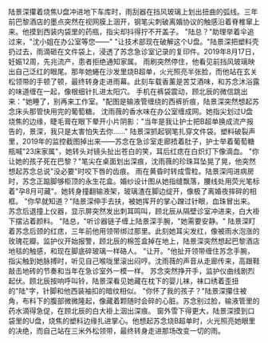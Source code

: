 陆景深攥着烧焦U盘冲进地下车库时，雨刮器在挡风玻璃上划出扭曲的弧线。三年前巴黎酒店的墨点突然在视网膜上洇开，钢笔尖刺破离婚协议的触感沿着脊椎窜上来。他摸到西装内袋里的药瓶，指尖却抖得拧不开盖子。
"陆总？"助理举着伞追过来，"沈小姐在办公室等您——"
"让技术部现在破解这个U盘。"陆景深把塑料壳扔过去，雨滴砸在文件袋上，浸透了苏念急诊室记录的复印件。2019年8月17日，妊娠12周，先兆流产，患者拒绝通知家属。
雨刷突然停住，他看见前挡风玻璃映出自己泛红的眼尾。那年她蜷在沙发里烧B超单，火光照亮半张脸，而他站在玄关松领带的手顿了顿，最终转身走进雨幕。此刻车载香薰是苦艾酒味，和苏念沐浴露的味道缠在一起，像根细针扎进太阳穴。
手机在裤袋震动，顾北辰的微信跳出来："她睡了，别再来工作室。"配图是输液管缠绕的西裤折痕，陆景深突然想起苏念床头那管快用完的葡萄糖。
沈雨薇的香水味在办公室缠成网。她指尖划过U盘烧焦的边缘，睫毛膏在眼下晕开小片阴影："当年是我让护士把B超单换成流产报告的，景深，我只是太害怕失去你……"
陆景深抓起钢笔扎穿文件袋。塑料破裂声里，2019年的监控截图掉出来——苏念在急诊室走廊捂着肚子，护士举着葡萄糖瓶喊"23床家属"，她转头对镜头扯出苍白的笑，耳后红痣在白炽灯下像滴血。
"你让她的孩子死在巴黎？"笔尖在桌面划出深痕，沈雨薇的珍珠耳坠晃了晃，他突然想起苏念总说"没必要"时咬下唇的齿痕。
雨在黄昏时转成雪粒。陆景深闯进病房时，苏念正踮脚够柜顶的永生花盒。婚纱设计图从她指缝飘落，腰线处用荧光笔标着"孕8月可藏"。她转身撞翻输液架，玻璃渣在脚边绽开，像极了离婚夜摔碎的相框。
"你早就知道？"陆景深伸手去扶，被她挥开的掌心蹭过针眼，血珠冒出来。苏念后退撞上仪器，显示屏突然发出刺耳鸣叫，顾北辰从隔壁诊室冲进来，白大褂下摆沾着颜料。
"陆总，"听诊器链子缠上陆景深手腕，"她需要安静。"
陆景深盯着苏念后颈的红痣，三年前他用领带绑过那里。此刻她耳尖发红，像被雨水泡涨的玫瑰花瓣。监护仪开始报警，顾北辰的棉签盒掉在地上，陆景深突然想起巴黎酒店地毯的触感，和现在脚底碎玻璃一样硌人。
"让开。"他扯开领带缠住苏念手腕，指尖触到她脉搏时，听见自己喉咙里滚出闷哼。沈雨薇的声音从走廊传来，高跟鞋敲击地砖的节奏和当年在急诊室外一模一样。
苏念突然挣开手，监护仪曲线剧烈起伏。顾北辰按响呼叫铃，陆景深看见她藏在枕下的婴儿袜，袜口绣着歪扭的"陆"字，针脚和他西装袖扣的暗纹相似。
"你怀了我的孩子？"陆景深攥住被角，布料下的腹部微微隆起，像藏着颗随时会碎的心脏。苏念别过脸，输液管里的药水滴得急促，在顾北辰的白大褂上洇出深痕。
窗外雪下得更大，陆景深摸到口袋里的U盘，烧焦的塑料边缘扎进掌心。他想起苏念烧B超单时，火光照亮她眼里的决绝，而自己站在三米外松领带，最终转身走进那场改变一切的雨。